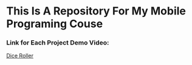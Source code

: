 # This Is A Repository For My Mobile Programing Couse

### Link for Each Project Demo Video:
[Dice Roller](https://youtu.be/V9HnoTguZuE)
